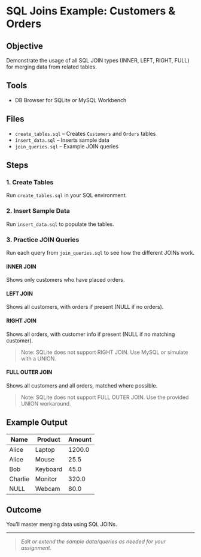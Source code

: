 # SQL Joins Example: Customers & Orders

## Objective
Demonstrate the usage of all SQL JOIN types (INNER, LEFT, RIGHT, FULL) for merging data from related tables.

## Tools
- DB Browser for SQLite _or_ MySQL Workbench

## Files
- `create_tables.sql` – Creates `Customers` and `Orders` tables
- `insert_data.sql` – Inserts sample data
- `join_queries.sql` – Example JOIN queries

## Steps

### 1. Create Tables
Run `create_tables.sql` in your SQL environment.

### 2. Insert Sample Data
Run `insert_data.sql` to populate the tables.

### 3. Practice JOIN Queries
Run each query from `join_queries.sql` to see how the different JOINs work.

#### INNER JOIN
Shows only customers who have placed orders.

#### LEFT JOIN
Shows all customers, with orders if present (NULL if no orders).

#### RIGHT JOIN
Shows all orders, with customer info if present (NULL if no matching customer).
> Note: SQLite does not support RIGHT JOIN. Use MySQL or simulate with a UNION.

#### FULL OUTER JOIN
Shows all customers and all orders, matched where possible.
> Note: SQLite does not support FULL OUTER JOIN. Use the provided UNION workaround.

## Example Output

| Name    | Product  | Amount |
|---------|----------|--------|
| Alice   | Laptop   | 1200.0 |
| Alice   | Mouse    | 25.5   |
| Bob     | Keyboard | 45.0   |
| Charlie | Monitor  | 320.0  |
| NULL    | Webcam   | 80.0   |  (for RIGHT/FULL JOIN only)

## Outcome
You’ll master merging data using SQL JOINs.

---
> _Edit or extend the sample data/queries as needed for your assignment._